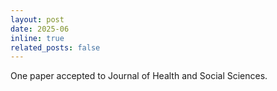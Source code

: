 ```yaml
---
layout: post
date: 2025-06
inline: true
related_posts: false
---
```


 One paper accepted to Journal of Health and Social Sciences.
